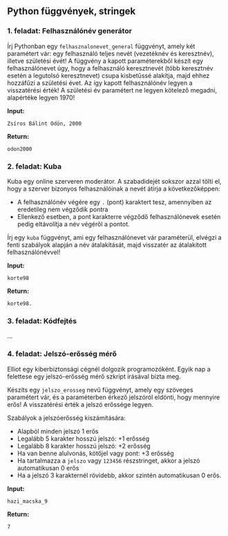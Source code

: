 <style>
	h1:first-of-type { display: none; }
</style>

# Szkriptnyelvek - 2. gyakorló feladatsor

## Python függvények, stringek


### 1. feladat: Felhasználónév generátor

Írj Pythonban egy `felhasznalonevet_general` függvényt, amely két paramétert vár: egy felhasználó teljes nevét (vezetéknév és keresztnév), illetve születési évét! A függvény a kapott paraméterekből készít egy felhasználónevet úgy, hogy a felhasználó keresztnevét (több keresztnév esetén a legutolsó keresztnevet) csupa kisbetűssé alakítja, majd ehhez hozzáfűzi a születési évet. Az így kapott felhasználónév legyen a visszatérési érték! A születési év paramétert ne legyen kötelező megadni, alapértéke legyen 1970!

**Input:**

```
Zsíros Bálint Ödön, 2000
```

**Return:**

```
odon2000
```


### 2. feladat: Kuba

Kuba egy online szerveren moderátor. A szabadidejét sokszor azzal tölti el, hogy a szerver bizonyos felhasználóinak a nevét átírja a következőképpen:

* A felhasználónév végére egy `.` (pont) karaktert tesz, amennyiben az eredetileg nem végződik pontra
* Ellenkező esetben, a pont karakterre végződő felhasználónevek esetén pedig eltávolítja a név végéről a pontot.

Írj egy `kuba` függvényt, ami egy felhasználónevet vár paraméterül, elvégzi a fenti szabályok alapján a név átalakítását, majd visszatér az átalakított felhasználónévvel!

**Input:**

```
korte98
```

**Return:**

```
korte98.
```


### 3. feladat: Kódfejtés

...


### 4. feladat: Jelszó-erősség mérő

Elliot egy kiberbiztonsági cégnél dolgozik programozóként. Egyik nap a felettese egy jelszó-erősség mérő szkript írásával bízta meg.

Készíts egy `jelszo_erosseg` nevű függvényt, amely egy szöveges paramétert vár, és a paraméterben érkező jelszóról eldönti, hogy mennyire erős! A visszatérési érték a jelszó erőssége legyen.

Szabályok a jelszóerősség kiszámítására:

* Alapból minden jelszó 1 erős
* Legalább 5 karakter hosszú jelszó: +1 erősség
* Legalább 8 karakter hosszú jelszó: +2 erősség
* Ha van benne alulvonás, kötőjel vagy pont: +3 erősség
* Ha tartalmazza a `jelszo` vagy `123456` részstringet, akkor a jelszó automatikusan 0 erős
* Ha a jelszó 3 karakternél rövidebb, akkor szintén automatikusan 0 erős.

**Input:**

```
hazi_macska_9
```

**Return:**

```
7
```